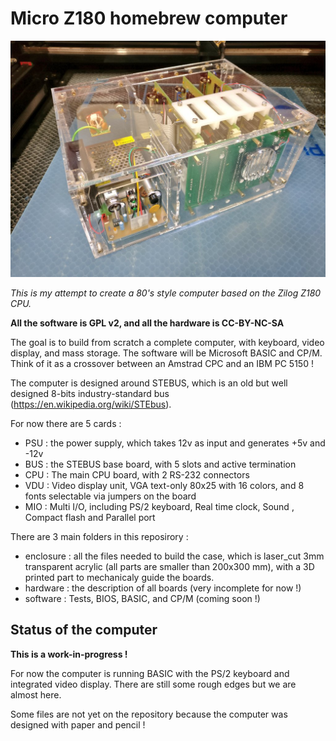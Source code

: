 # Micro Z180 homebrew computer

![The computer](doc/computer.jpg)

*This is my attempt to create a 80's style computer based on the Zilog Z180 CPU.*

**All the software is GPL v2, and all the hardware is CC-BY-NC-SA**

The goal is to build from scratch a complete computer, with  keyboard, video display, and mass storage. The software will be Microsoft BASIC and CP/M. Think of it as a crossover between an Amstrad CPC and an IBM PC 5150 !

The computer is designed around STEBUS, which is an old but well designed 8-bits industry-standard bus (https://en.wikipedia.org/wiki/STEbus). 

For now there are 5 cards :

 * PSU : the power supply, which takes 12v as input and generates +5v and -12v 
 * BUS : the STEBUS base board, with 5 slots and active termination
 * CPU : The main CPU board, with 2 RS-232 connectors
 * VDU : Video display unit, VGA text-only 80x25 with 16 colors, and 8 fonts selectable via jumpers on the board
 * MIO : Multi I/O, including PS/2 keyboard, Real time clock, Sound , Compact flash and Parallel port
 
 There are 3 main folders in this reposirory :
 
 * enclosure : all the files needed to build the case, which is laser_cut 3mm transparent acrylic (all parts are smaller than 200x300 mm), with a 3D printed part to mechanicaly guide the boards.
 * hardware : the description of all boards (very incomplete for now !)
 * software : Tests, BIOS, BASIC, and CP/M (coming soon !)
 
 ## Status of the computer
 
 **This is a work-in-progress !**
 
 For now the computer is running BASIC with the PS/2 keyboard and integrated video display. There are still some rough edges but we are almost here.
 
 Some files are not yet on the repository because the computer was designed with paper and pencil ! 
 
 
 
